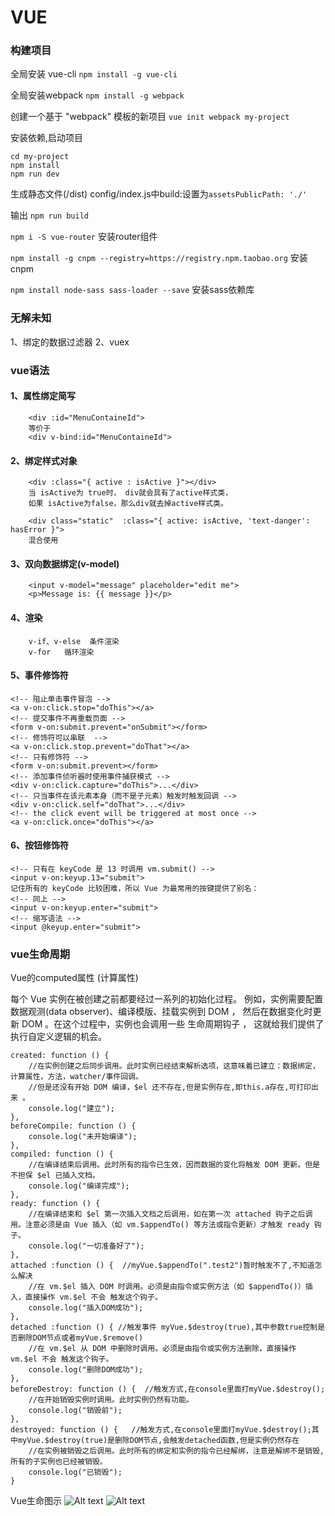 # VUE
### 构建项目

全局安装 vue-cli
`npm install -g vue-cli`

全局安装webpack
`npm install -g webpack`

创建一个基于 "webpack" 模板的新项目
`vue init webpack my-project`

安装依赖,启动项目

    cd my-project
    npm install
    npm run dev

生成静态文件(/dist) config/index.js中build:设置为`assetsPublicPath: './'`

输出
`npm run build`


`npm i -S vue-router`
安装router组件

`npm install -g cnpm --registry=https://registry.npm.taobao.org`
安装cnpm

`npm install node-sass sass-loader --save`
安装sass依赖库

### 无解未知
1、绑定的数据过滤器
2、vuex

### vue语法
#### 1、属性绑定简写

        <div :id="MenuContaineId">
        等价于
        <div v-bind:id="MenuContaineId">

#### 2、绑定样式对象

        <div :class="{ active : isActive }"></div>
        当 isActive为 true时， div就会具有了active样式类，
        如果 isActive为false，那么div就去掉active样式类。
        
        <div class="static"  :class="{ active: isActive, 'text-danger': hasError }">
        混合使用

#### 3、双向数据绑定(v-model)

        <input v-model="message" placeholder="edit me">
        <p>Message is: {{ message }}</p>

#### 4、渲染

        v-if、v-else  条件渲染
        v-for   循环渲染

#### 5、事件修饰符

    <!-- 阻止单击事件冒泡 -->
    <a v-on:click.stop="doThis"></a>
    <!-- 提交事件不再重载页面 -->
    <form v-on:submit.prevent="onSubmit"></form>
    <!-- 修饰符可以串联  -->
    <a v-on:click.stop.prevent="doThat"></a>
    <!-- 只有修饰符 -->
    <form v-on:submit.prevent></form>
    <!-- 添加事件侦听器时使用事件捕获模式 -->
    <div v-on:click.capture="doThis">...</div>
    <!-- 只当事件在该元素本身（而不是子元素）触发时触发回调 -->
    <div v-on:click.self="doThat">...</div>
    <!-- the click event will be triggered at most once -->
    <a v-on:click.once="doThis"></a>

#### 6、按钮修饰符

    <!-- 只有在 keyCode 是 13 时调用 vm.submit() -->
    <input v-on:keyup.13="submit">
    记住所有的 keyCode 比较困难，所以 Vue 为最常用的按键提供了别名：
    <!-- 同上 -->
    <input v-on:keyup.enter="submit">
    <!-- 缩写语法 -->
    <input @keyup.enter="submit">


### vue生命周期

Vue的computed属性 (计算属性)

每个 Vue 实例在被创建之前都要经过一系列的初始化过程。
例如，实例需要配置数据观测(data observer)、编译模版、挂载实例到 DOM ，
然后在数据变化时更新 DOM 。在这个过程中，实例也会调用一些 生命周期钩子 ，
这就给我们提供了执行自定义逻辑的机会。


    created: function () {
        //在实例创建之后同步调用。此时实例已经结束解析选项，这意味着已建立：数据绑定，计算属性，方法，watcher/事件回调。
        //但是还没有开始 DOM 编译，$el 还不存在,但是实例存在,即this.a存在,可打印出来 。
        console.log("建立");
    },
    beforeCompile: function () {
        console.log("未开始编译");
    },
    compiled: function () {
        //在编译结束后调用。此时所有的指令已生效，因而数据的变化将触发 DOM 更新。但是不担保 $el 已插入文档。
        console.log("编译完成");
    },
    ready: function () {
        //在编译结束和 $el 第一次插入文档之后调用，如在第一次 attached 钩子之后调用。注意必须是由 Vue 插入（如 vm.$appendTo() 等方法或指令更新）才触发 ready 钩子。
        console.log("一切准备好了");
    },
    attached :function () {  //myVue.$appendTo(".test2")暂时触发不了,不知道怎么解决
        //在 vm.$el 插入 DOM 时调用。必须是由指令或实例方法（如 $appendTo()）插入，直接操作 vm.$el 不会 触发这个钩子。
        console.log("插入DOM成功");
    },
    detached :function () { //触发事件 myVue.$destroy(true),其中参数true控制是否删除DOM节点或者myVue.$remove()
        //在 vm.$el 从 DOM 中删除时调用。必须是由指令或实例方法删除，直接操作 vm.$el 不会 触发这个钩子。
        console.log("删除DOM成功");
    },
    beforeDestroy: function () {  //触发方式,在console里面打myVue.$destroy();
        //在开始销毁实例时调用。此时实例仍然有功能。
        console.log("销毁前");
    },
    destroyed: function () {   //触发方式,在console里面打myVue.$destroy();其中myVue.$destroy(true)是删除DOM节点,会触发detached函数,但是实例仍然存在
        //在实例被销毁之后调用。此时所有的绑定和实例的指令已经解绑，注意是解绑不是销毁,所有的子实例也已经被销毁。
        console.log("已销毁");
    }
Vue生命图示
![Alt text](./vuecycle.png)
![Alt text](./vuecycle.jpg)

